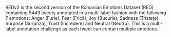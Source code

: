 REDv2 is the second version of the Romanian Emotions Dataset (RED) containing 5449 tweets annotated in a multi-label fashion with the following 7 emotions: Anger (Furie), Fear (Frică), Joy (Bucurie), Sadness (Tristețe), Surprise (Surpriză), Trust (Încredere) and Neutral (Neutru). This is a multi-label annotation challenge as each tweet can contain multiple emotions.
